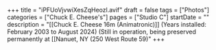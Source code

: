 +++
title = "iPFUoVjvwiXesZqHeozl.avif"
draft = false
tags = ["Photos"]
categories = ["Chuck E. Cheese's"]
pages = ["Studio C"]
startDate = ""
description = "[[Chuck E. Cheese 16m (Animatronic)]] (Years installed: February 2003 to August 2024) (Still in operation, being preserved permanently at [[Nanuet, NY (250 West Route 59)"
+++
